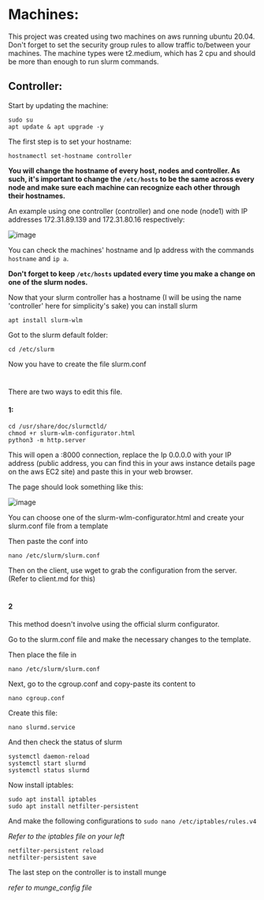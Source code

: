 # Machines:


This project was created using two machines on aws running ubuntu 20.04. Don't forget to set the security group rules to allow traffic to/between your machines. The machine types were t2.medium, which has 2 cpu and should be more than enough to run slurm commands.


## Controller:

Start by updating the machine:


    sudo su
    apt update & apt upgrade -y

The first step is to set your hostname:

```
hostnamectl set-hostname controller
```


**You will change the hostname of every host, nodes and controller. As such, it's important to change the `/etc/hosts` to be the same across every node and make sure each machine can recognize each other through their hostnames.**

An example using one controller (controller) and one node (node1) with IP addresses 172.31.89.139 and 172.31.80.16 respectively:


![image](https://github.com/AfonsoFerreira2223/Slurm_Project/assets/114146560/472dc5e3-4e2b-4df7-b8a7-4f2f60592662)


You can check the machines' hostname and Ip address with the commands `hostname` and `ip a`.


**Don't forget to keep `/etc/hosts` updated every time you make a change on one of the slurm nodes.**


Now that your slurm controller has a hostname (I will be using the name 'controller' here for simplicity's sake) you can install slurm

```
apt install slurm-wlm
```

Got to the slurm default folder:

    cd /etc/slurm

Now you have to create the file slurm.conf

#

There are two ways to edit this file.

#### 1:

```
cd /usr/share/doc/slurmctld/
chmod +r slurm-wlm-configurator.html
python3 -m http.server
```

This will open a :8000 connection, replace the Ip 0.0.0.0 with your IP address (public address, you can find this in your aws instance details page on the aws EC2 site) and paste this in your web browser.


The page should look something like this:

![image](https://github.com/AfonsoFerreira2223/Slurm_Project/assets/114146560/17444911-573c-43fc-9036-32648f507297)

You can choose one of the slurm-wlm-configurator.html and create your slurm.conf file from a template

Then paste the conf into 

    nano /etc/slurm/slurm.conf


Then on the client, use wget to grab the configuration from the server. (Refer to client.md for this)

#

#### 2

This method doesn't involve using the official slurm configurator.

Go to the slurm.conf file and make the necessary changes to the template. 


 
Then place the file in

    nano /etc/slurm/slurm.conf


Next, go to the cgroup.conf and copy-paste its content to


```
nano cgroup.conf
```

Create this file:

```
nano slurmd.service
```

And then check the status of slurm

```
systemctl daemon-reload
systemctl start slurmd
systemctl status slurmd
```

Now install iptables:


```
sudo apt install iptables
sudo apt install netfilter-persistent
```

And make the following configurations to `sudo nano /etc/iptables/rules.v4`

*Refer to the iptables file on your left*

```
netfilter-persistent reload
netfilter-persistent save
```


The last step on the controller is to install munge 

*refer to munge_config file*
